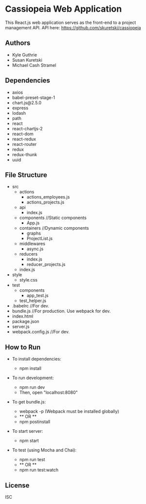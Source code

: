 # Cassiopeia Web Application

This React.js web application serves as the front-end to a project
management API. API here: https://github.com/skuretski/cassiopeia

## Authors

<ul>
    <li>Kyle Guthrie</li>
    <li>Susan Kuretski</li>
    <li>Michael Cash Stramel</li>
</ul>

## Dependencies

<ul>
    <li>axios</li>
    <li>babel-preset-stage-1</li>
    <li>chart.js@2.5.0</li>
    <li>express</li>
    <li>lodash</li>
    <li>path</li>
    <li>react</li>
    <li>react-chartjs-2</li>
    <li>react-dom</li>
    <li>react-redux</li>
    <li>react-router</li>
    <li>redux</li>
    <li>redux-thunk</li>
    <li>uuid</li>
</ul>

## File Structure
- src
  - actions
    - actions_employees.js
    - actions_projects.js
  - api
    - index.js
  - components  //Static components
    - App.js
  - containers  //Dynamic components
    - graphs
    - ProjectList.js
  - middlewares
    - async.js
  - reducers
    - index.js
    - reducer_projects.js
  - index.js
- style
  - style.css
- test
  - components
    - app_test.js
  - test_helper.js
- .babelrc  //For dev.
- bundle.js  //For production. Use webpack for dev.
- index.html
- package.json
- server.js
- webpack.config.js  //For dev.

## How to Run

- To install dependencies:
  - npm install

- To run development:
  - npm run dev
  - Then, open "localhost:8080"

- To get bundle.js:
  - webpack -p (Webpack must be installed globally)
  - ** OR **
  - npm postinstall

- To start server:
  - npm start 

- To test (using Mocha and Chai):
  - npm run test
  -  ** OR **
  - npm run test:watch

## License

ISC


